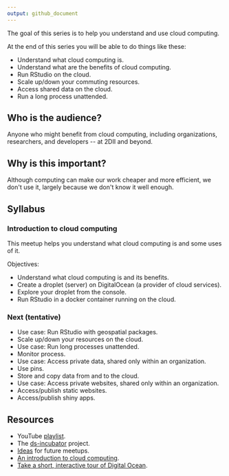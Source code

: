 ```yaml
---
output: github_document
---
```




The goal of this series is to help you understand and use cloud computing.

At the end of this series you will be able to do things like these:

* Understand what cloud computing is.
* Understand what are the benefits of cloud computing.
* Run RStudio on the cloud.
* Scale up/down your commuting resources.
* Access shared data on the cloud.
* Run a long process unattended.

## Who is the audience?

Anyone who might benefit from cloud computing, including organizations,
researchers, and developers -- at 2DII and beyond.

## Why is this important?

Although computing can make our work cheaper and more efficient, we
don't use it, largely because we don't know it well enough.

## Syllabus

### Introduction to cloud computing 

This meetup helps you understand what cloud computing is and some uses of it.

Objectives:

* Understand what cloud computing is and its benefits.
* Create a droplet (server) on DigitalOcean (a provider of cloud
services).
* Explore your droplet from the console.
* Run RStudio in a docker container running on the cloud.

### Next (tentative)

* Use case: Run RStudio with geospatial packages.
* Scale up/down your resources on the cloud.
* Use case: Run long processes unattended.
* Monitor process.
* Use case: Access private data, shared only within an organization.
* Use pins.
* Store and copy data from and to the cloud.
* Use case: Access private websites, shared only within an organization.
* Access/publish static websites.
* Access/publish shiny apps.

## Resources

* YouTube [playlist](https://bit.ly/ds-incubator-videos).
* The
[ds-incubator](https://github.com/2DegreesInvesting/ds-incubator#ds-incubator)
project.
* [Ideas](https://bit.ly/dsi-ideas) for future meetups.
* [An introduction to cloud computing](https://www.digitalocean.com/community/tutorials/a-general-introduction-to-cloud-computing).
* [Take a short, interactive tour of Digital Ocean](https://www.digitalocean.com/try/developer-brand#tour).

